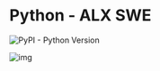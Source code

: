 # Python - ALX SWE
![PyPI - Python Version](https://img.shields.io/pypi/pyversions/PyPI%20-%20Python%20Version?style=flastic&logo=gitlab)

![img](https://s3.amazonaws.com/intranet-projects-files/holbertonschool-higher-level_programming+/231/48a9fdbd67c84a328a9df9ec8d93b9ac2458ac37721d7d53e51a27fb2bdc5263.jpg)

